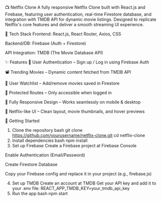 📺 Netflix Clone
A fully responsive Netflix Clone built with React.js and Firebase, featuring user authentication, real-time Firestore database, and integration with TMDB API for dynamic movie listings. Designed to replicate Netflix's core features and deliver a smooth streaming UI experience.

🔧 Tech Stack
Frontend: React.js, React Router, Axios, CSS

Backend/DB: Firebase (Auth + Firestore)

API Integration: TMDB (The Movie Database API)

✨ Features
🔐 User Authentication – Sign up / Log in using Firebase Auth

📽️ Trending Movies – Dynamic content fetched from TMDB API

💾 User Watchlist – Add/remove movies saved in Firestore

🔄 Protected Routes – Only accessible when logged in

📱 Fully Responsive Design – Works seamlessly on mobile & desktop

🎨 Netflix-like UI – Clean layout, movie thumbnails, and hover previews

🚀 Getting Started
1. Clone the repository
bash
git clone https://github.com/yourusername/netflix-clone.git
cd netflix-clone
2. Install dependencies
bash
npm install
3. Set up Firebase
Create a Firebase project at Firebase Console

Enable Authentication (Email/Password)

Create Firestore Database

Copy your Firebase config and replace it in your project (e.g., firebase.js)

4. Set up TMDB
Create an account at TMDB
Get your API key and add it to your .env file:
REACT_APP_TMDB_KEY=your_tmdb_api_key
5. Run the app
bash
npm start
